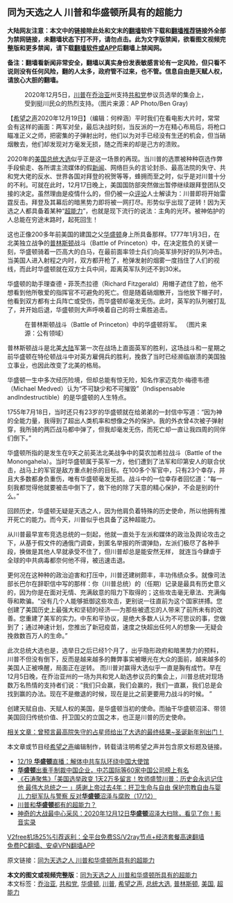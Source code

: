  <h2>同为天选之人 川普和华盛顿所具有的超能力</h2> <p class="notice"><b>大陆网友注意：本文中的链接除此处和文末的<a href="https://github.com/bannedbook/fanqiang" >翻墙</a>软件下载和<a href="https://github.com/killgcd/justmysocks/blob/master/README.md">翻墙推荐</a>链接外全部为禁网链接，未翻墙状态下打不开，请勿点击。此为文字版禁闻，欲看图文视频完整版和更多禁闻，请下载<a href="https://github.com/bannedbook/fanqiang">翻墙软件或APP</a>后翻墙上禁闻网。</p><p>备注：翻墙看新闻非常安全，翻墙以真实身份发表敏感言论有一定风险，但只看不说则没有任何风险，翻的人太多，政府管不过来，也不管。信息自由是天赋人权，请放心大胆的翻墙。</b></p>  <div class="entry"> <figure><figcaption>2020年12月5日，<a href="https://www.bannedbook.org/bnews/tag/%e5%b7%9d%e6%99%ae/" class="st_tag internal_tag" rel="tag" title="标签 川普 下的日志">川普</a>在<a href="https://www.bannedbook.org/bnews/tag/%E4%B9%94%E6%B2%BB%E4%BA%9A/" class="st_tag internal_tag" rel="tag" title="标签 乔治亚 下的日志">乔治亚</a>州支持<a href="https://www.bannedbook.org/bnews/tag/%e5%85%b1%e5%92%8c%e5%85%9a/" class="st_tag internal_tag" rel="tag" title="标签 共和党 下的日志">共和党</a>参议员选举的集会上，受到挺川民众的热烈支持。（图片来源：AP Photo/Ben Gray)</figcaption></figure> <p>【<span class='wp_keywordlink_affiliate'><a href="https://www.soundofhope.org" title="希望之声" target="_blank">希望之声</a></span>2020年12月19日】（编辑：何梓涵）平时我们在看电影大片时，常常会有这样的画面：两军对垒，最后决战时刻，当反派的一方在精心布局后，将枪口瞄准正义之师，把密集的子弹射出时，他们以为对手已经没有生还的机会，但当硝烟散去，他们却发现对方毫发无损，随之而来的却是己方的溃败。</p> <p>2020年的<a href="https://www.bannedbook.org/bnews/tag/%e7%be%8e%e5%9b%bd/" class="st_tag internal_tag" rel="tag" title="标签 美国 下的日志">美国</a><a href="https://www.bannedbook.org/bnews/tag/%e6%80%bb%e7%bb%9f%e5%a4%a7%e9%80%89/" class="st_tag internal_tag" rel="tag" title="标签 总统大选 下的日志">总统大选</a>似乎正是这一场景的再现。当川普的选票被种种窃选作弊手段偷走、各所谓主流媒体的假<span class='wp_keywordlink_affiliate'><a href="https://www.bannedbook.org/" title="新闻">新闻</a></span>、网络巨头的言论封杀、最高法院的失守、共和党大佬的反水、世界各国对拜登的祝贺等等，蜂拥而至之时，似乎是对川普十分的不利。可就在此时，12月17日晚上，美国国防部突然做出暂停继续跟拜登团队交接的决定。虽然理由是疫情什么的，但仍被一众<span class='wp_keywordlink_affiliate'><a href="https://www.bannedbook.org/bnews/comments/" title="新闻评论" target="_blank">评论</a></span>人士解读为：川普即将开始雷霆反击。拜登及其幕后的暗黑势力即将被一网打尽。形势似乎出现了逆转！因为天选之人都具备着某种“<a href="https://www.bannedbook.org/bnews/tag/%E8%B6%85%E8%83%BD%E5%8A%9B/" class="st_tag internal_tag" rel="tag" title="标签 超能力 下的日志">超能力</a>”，也就是现下流行的说法：主角的光环。被神佑护的人总能在穷途末路时，起死回生！</p> <p>这也正像200多年前美国的建国之父<a href="https://www.bannedbook.org/bnews/tag/%e5%8d%8e%e7%9b%9b%e9%a1%bf/" class="st_tag internal_tag" rel="tag" title="标签 华盛顿 下的日志">华盛顿</a>身上所具备那样。1777年1月3日，在北美独立战争的<a href="https://www.bannedbook.org/bnews/tag/%E6%99%AE%E6%9E%97%E6%96%AF%E9%A1%BF/" class="st_tag internal_tag" rel="tag" title="标签 普林斯顿 下的日志">普林斯顿</a>战斗（Battle of Princeton）中，在决定胜负的关键一刻，华盛顿骑着一匹高大的白马，在最前面率领士兵们向英军排列好的队列冲击。当美国人进入射程之内时，双方都开枪了，枪弹发射的烟雾一度挡住了人们的视线，而此时华盛顿就在双方士兵中间，距离英军队列还不到30米。</p> <p>华盛顿的助手理查德・菲茨杰拉德（Richard Fitzgerald）用帽子遮住了脸，他不想看到他所敬爱的指挥官不可避免的死亡。但是随着硝烟散开，当他放下帽子时，他看到双方都有士兵阵亡或受伤，而华盛顿却毫发无伤。此时，英军的队列被打乱了，并开始后退，华盛顿则大声呼唤着自己的将士乘胜追击。</p>  <figure><figcaption>在普林斯顿战斗（Battle of Princeton）中的华盛顿将军。 （图片来源：公有领域）</figcaption></figure> <p>普林斯顿战斗是北美<span class='wp_keywordlink_affiliate'><a href="https://www.bannedbook.org/" title="大陆" target="_blank">大陆</a></span>军第一次在战场上直面英军的胜利，这场战斗和一星期之前华盛顿在特伦顿战斗中对英方雇佣兵的胜利，挽救了当时已经濒临崩溃的美国独立事业，也因此改变了北美的格局。</p> <p>华盛顿一生中多次经历险境，但却总能有惊无险，知名作家迈克尔·梅德韦德（Michael Medved）认为“不可缺少和不可摧毁”（Indispensable andIndestructible）的是华盛顿的人生特点。</p> <p>1755年7月18日，当时还只有23岁的华盛顿就在给弟弟的一封信中写道：“因为神的全能力量，我得到了超出人类机率和想像之外的保护。我的外衣曾4次被子弹射穿，我所骑的两匹战马都中弹了，但我却毫发无伤，而死亡却一直让我四周的同伴们倒下。”</p> <p>华盛顿所指的是发生在9天之前英法北美战争中的莫农加希拉战斗（Battle of the Monongahela）。当时华盛顿属于英军一方，他们遭到了法军和印第安人的联合伏击，战马上的军官是敌方重点射杀的目标。在100多个军官中，只有23个幸存，并且大多数都身负重伤，唯有华盛顿毫发无损。战斗中的一位幸存者回忆道：“每一刻我都觉得他就要被击中倒下了，救下他的除了天意的精心保护，不会是别的什么。”</p>  <p>回顾历史，华盛顿无疑是天选之人，因为他肩负着特殊的历史使命，所以他拥有推开死亡的能力。而今天，川普似乎也具备了这种超能力。</p> <p>从川普最早宣布竞选总统的一刻起，他就一直处于左派和媒体的政治及舆论攻击之下，从基于假文件的通俄门调查，到匿名举报的所谓弹劾，左派们极尽了各种手段，换做是其他人早就承受不住了，但川普却总是能安然无样， 就连当今肆虐于全球的中共病毒都奈何他不得，被迅速击退。</p> <p>更何况在这种种的政治迫害和打压中，川普还建树颇丰，丰功伟绩众多。就像司法部长巴尔在辞职信中写的那样：你（川普总统）的（任期）记录是最具有历史意义的，因为你是在面对无情、充满敌意的阻力下取得的；这些攻击毫无章法、充满侮辱和欺骗。“没有几个人能够抵御这些攻击，更别说一往直前为这个国家拼搏。您创建了美国历史上最强大和坚韧的经济–—为那些被遗忘的人带来了前所未有的改善。您重建了美军的实力。中东和平协议，是绝大多数人认为不可思议的事，您做到了；通过神速计划，您推出了新冠疫苗，速度之快超出任何人的想象–—无疑会挽救数百万人的生命。”</p> <p></p>  <p>此次总统大选也是，选举日之后已经1个月了，出乎隐形政府和暗黑势力的预料，川普不但没有倒下，反而是越来越多的舞弊事实被曝光在大众的面前，越来越多的美国人正被唤醒，局面正在逆转。 而川普对赢得大选似乎一直是胸有成竹。早在12月5日晚，在乔治亚州的一场为共和党人助选参议员的集会上，川普总统对现场数万名热情的支持者们说：“我们只会赢，我们会赢的，我们一直赢，我们总是会找到赢的办法。现在不是撤退的时候，现在是比之前更要用力战斗的时候。 ”</p> <p>创建天赋自由、天赋人权的美国，是华盛顿当初的使命。而抽干华盛顿沼泽、带领美国回归传统价值、扞卫国父的立国之本，也正是川普的历史使命。</p> <p></p> <p><a href="https://www.soundofhope.org/post/453202">相关文章：曾预言最高院失守的占星师给出了大选的最终结果~圣诞新年别出门！</a></p>  <p>本文章或节目经<a href="https://www.bannedbook.org/bnews/tag/%e5%b8%8c%e6%9c%9b%e4%b9%8b%e5%a3%b0/" class="st_tag internal_tag" rel="tag" title="标签 希望之声 下的日志">希望之声</a>编辑制作，转载请注明希望之声并包含原文标题及链接。</p> <ul class='op-related-articles' title='相关阅读'> <li><a href='https://www.bannedbook.org/bnews/bannedvideo/20201220/1451195.html' target='_blank'>12/19 <b>华盛顿</b>直播：解体中共车队环绕中国大使馆</a></li> <li><a href='https://www.bannedbook.org/bnews/headline/20201219/1450582.html' target='_blank'><b>华盛顿</b>出重手制裁中国企业，中芯国际等60家中国公司榜上有名</a></li> <li><a href='https://www.bannedbook.org/bnews/bannedvideo/20201218/1450176.html' target='_blank'>《石涛聚焦》「美国选举政变 1天2万多留言！牧师盛赞川普：历史会永远记住他 最伟大总统之一 」感谢上帝过去4年：扞卫生命与自由 保护宗教自由与婴儿 力挺军队与警察 反对<b>华盛顿</b>沼泽与腐败（17/12）</a></li> <li><a href='https://www.bannedbook.org/bnews/bannedvideo/20201217/1449834.html' target='_blank'>川普和<b>华盛顿</b>都有的超能力？</a></li> <li><a href='https://www.bannedbook.org/bnews/bannedvideo/20201217/1449463.html' target='_blank'>神奇的大战最中心采风：2020年12月12日<b>华盛顿</b>沼泽大扫除，看见了你！影音实录</a></li> </ul> <p class="texttj"> <a href="https://github.com/bannedbook/fanqiang/wiki/V2ray%E6%9C%BA%E5%9C%BA" target="_blank">V2free机场25%引荐返利：全平台免费SS/V2ray节点+经济套餐高速翻墙</a><br/> <a href="https://github.com/bannedbook/fanqiang/wiki/%E7%A6%81%E9%97%BB%E7%BD%91%E5%AE%89%E5%8D%93%E7%BF%BB%E5%A2%99%E6%96%B0%E9%97%BBAPP" target="_blank">免费PC翻墙、安卓VPN翻墙APP</a></p><p>原文链接：<a class="src_link"  href="https://www.soundofhope.org/post/455278" target="_blank">同为天选之人 川普和华盛顿所具有的超能力</a></p><a name='sharetosocial'></a>       <div><b>本文的图文或视频完整版</b>：<a href='https://www.bannedbook.org/bnews/comments/20201220/1451229.html'>同为天选之人 川普和华盛顿所具有的超能力</a></div>  </div><!--END ENTRY--> <div class="postfooter"> <div>本文标签：<a href="https://www.bannedbook.org/bnews/tag/%E4%B9%94%E6%B2%BB%E4%BA%9A/" rel="tag">乔治亚</a>, <a href="https://www.bannedbook.org/bnews/tag/%e5%85%b1%e5%92%8c%e5%85%9a/" rel="tag">共和党</a>, <a href="https://www.bannedbook.org/bnews/tag/%e5%8d%8e%e7%9b%9b%e9%a1%bf/" rel="tag">华盛顿</a>, <a href="https://www.bannedbook.org/bnews/tag/%e5%b7%9d%e6%99%ae/" rel="tag">川普</a>, <a href="https://www.bannedbook.org/bnews/tag/%e5%b8%8c%e6%9c%9b%e4%b9%8b%e5%a3%b0/" rel="tag">希望之声</a>, <a href="https://www.bannedbook.org/bnews/tag/%e6%80%bb%e7%bb%9f%e5%a4%a7%e9%80%89/" rel="tag">总统大选</a>, <a href="https://www.bannedbook.org/bnews/tag/%E6%99%AE%E6%9E%97%E6%96%AF%E9%A1%BF/" rel="tag">普林斯顿</a>, <a href="https://www.bannedbook.org/bnews/tag/%e7%be%8e%e5%9b%bd/" rel="tag">美国</a>, <a href="https://www.bannedbook.org/bnews/tag/%E8%B6%85%E8%83%BD%E5%8A%9B/" rel="tag">超能力</a></div>  </div><!--END POSTFOOTER--> 